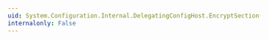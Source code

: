 ```yaml
---
uid: System.Configuration.Internal.DelegatingConfigHost.EncryptSection(System.String,System.Configuration.ProtectedConfigurationProvider,System.Configuration.ProtectedConfigurationSection)
internalonly: False
---
```

